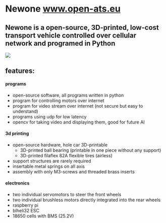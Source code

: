 # Newone www.open-ats.eu
## Newone is a open-source, 3D-printed, low-cost transport vehicle controlled over cellular network and programed in Python


<img src="https://www.open-ats.eu/____impro/1/onewebmedia/animation_car/oolloo.png?etag=%2221d78f-619779d2%22&sourceContentType=image%2Fpng&ignoreAspectRatio&resize=1913,1076&extract=356,0,1200,1076">

## features:
#### programs
- open-source software, all programs written in python
- program for controlling motors over internet
- program for video stream over internet (not secure but easy to understand)
- programs using udp for low latency
- opencv for taking video and displaying them, good for future AI 

#### 3d printing
- open-source hardware, hole car 3D-printable
  - 3D-printed ball bearing (printable in one piece without any support)
  - 3D-printed filaflex 82A flexible tires (airless)
- support structures are rarely required
- insertable metal springs on all axis
- assembly with only M3-screws and threaded brass inserts

#### electronics
- two individual servomotors to steer the front wheels
- two individual brushless motors directly integrated into the rear wheels 
- raspberry pi
- blheli32 ESC
- 18650 cells with BMS (25.2V)
